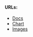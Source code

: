 #### URLs:
- [Docs](https://mariadb.com/kb/en/documentation/)
- [Chart](https://github.com/bitnami/charts/tree/main/bitnami/mariadb)
- [Images](https://hub.docker.com/r/bitnami/mariadb/tags)
